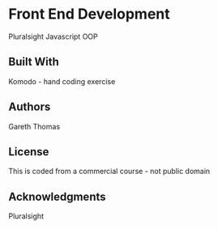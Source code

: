 # Front End Development

Pluralsight Javascript OOP


## Built With

Komodo - hand coding exercise


## Authors

Gareth Thomas

## License

This is coded from a commercial course - not public domain

## Acknowledgments

Pluralsight

